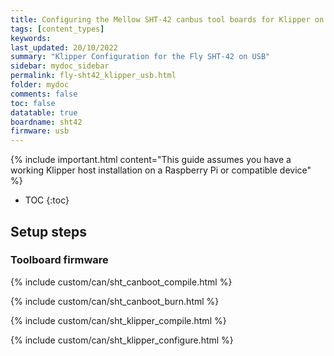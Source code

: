 ```yaml
---
title: Configuring the Mellow SHT-42 canbus tool boards for Klipper on USB
tags: [content_types]
keywords: 
last_updated: 20/10/2022
summary: "Klipper Configuration for the Fly SHT-42 on USB"
sidebar: mydoc_sidebar
permalink: fly-sht42_klipper_usb.html
folder: mydoc
comments: false
toc: false
datatable: true
boardname: sht42
firmware: usb
---
```


{% include important.html content="This guide assumes you have a working Klipper host installation on a Raspberry Pi or compatible device" %}


* TOC
{:toc}

## Setup steps

### Toolboard firmware

{% include custom/can/sht_canboot_compile.html %}

{% include custom/can/sht_canboot_burn.html %}

{% include custom/can/sht_klipper_compile.html %}

{% include custom/can/sht_klipper_configure.html %}